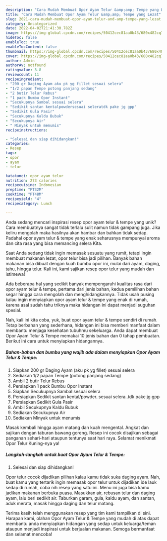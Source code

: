 ```yaml
---
description: "Cara Mudah Membuat Opor Ayam Telur &amp;amp; Tempe yang Lezat"
title: "Cara Mudah Membuat Opor Ayam Telur &amp;amp; Tempe yang Lezat"
slug: 2021-cara-mudah-membuat-opor-ayam-telur-and-amp-tempe-yang-lezat
category: Uncategorized
date: 2022-04-02T21:41:30.782Z
image: https://img-global.cpcdn.com/recipes/50412cec81aa0b43/680x482cq70/opor-ayam-telur-tempe-foto-resep-utama.jpg
hideToc: false
enableToc: true
enableTocContent: false
thumbnail: https://img-global.cpcdn.com/recipes/50412cec81aa0b43/680x482cq70/opor-ayam-telur-tempe-foto-resep-utama.jpg
cover: https://img-global.cpcdn.com/recipes/50412cec81aa0b43/680x482cq70/opor-ayam-telur-tempe-foto-resep-utama.jpg
author: Admin
authorAv: notfound
ratingvalue: 3.8
reviewcount: 11
recipeingredient:
- "200 gr Daging Ayam aku pk yg fillet sesuai selera"
- "1/2 papan Tempe potong panjang sedang"
- "2 butir Telur Rebus"
- "1 pack Bumbu Opor Instant"
- "Secukupnya Sambal sesuai selera"
- "Sedikit santan kentalpowdersesuai seleratdk pake jg gpp"
- "Sedikit Gula Pasir"
- "Secukupnya Kaldu Bubuk"
- "Secukupnya Air"
- " Minyak untuk menumis"
recipeinstructions:

- "Selesai dan siap dihidangkan!"
categories:
- Resep
tags:
- opor
- ayam
- telur

katakunci: opor ayam telur 
nutrition: 273 calories
recipecuisine: Indonesian
preptime: "PT32M"
cooktime: "PT48M"
recipeyield: "4"
recipecategory: Lunch

---
```





Anda sedang mencari inspirasi resep opor ayam telur &amp; tempe yang unik? Cara membuatnya sangat tidak terlalu sulit namun tidak gampang juga. Jika keliru mengolah maka hasilnya akan hambar dan bahkan tidak sedap. Padahal opor ayam telur &amp; tempe yang enak seharusnya mempunyai aroma dan cita rasa yang bisa memancing selera Kita.





Saat Anda sedang tidak ingin memasak sesuatu yang rumit, tetapi ingin membuat makanan lezat, opor telur bisa jadi pilihan. Banyak bahan makanan bisa dibuat dengan kuah bumbu opor ini, mulai dari ayam, daging, tahu, hingga telur. Kali ini, kami sajikan resep opor telur yang mudah dan istimewa!

Ada beberapa hal yang sedikit banyak mempengaruhi kualitas rasa dari opor ayam telur &amp; tempe, pertama dari jenis bahan, kedua pemilihan bahan segar hingga cara mengolah dan menghidangkannya. Tidak usah pusing kalau ingin menyiapkan opor ayam telur &amp; tempe yang enak di rumah, karena asal sudah tahu triknya maka hidangan ini dapat menjadi suguhan spesial.






Nah, kali ini kita coba, yuk, buat opor ayam telur &amp; tempe sendiri di rumah. Tetap berbahan yang sederhana, hidangan ini bisa memberi manfaat dalam membantu menjaga kesehatan tubuhmu sekeluarga. Anda dapat membuat Opor Ayam Telur &amp; Tempe memakai 10 jenis bahan dan 0 tahap pembuatan. Berikut ini cara untuk menyiapkan hidangannya.

<!--inarticleads1-->

##### Bahan-bahan dan bumbu yang wajib ada dalam menyiapkan Opor Ayam Telur &amp; Tempe:

1. Siapkan 200 gr Daging Ayam (aku pk yg fillet) sesuai selera
1. Sediakan 1/2 papan Tempe (potong panjang sedang)
1. Ambil 2 butir Telur Rebus
1. Persiapkan 1 pack Bumbu Opor Instant
1. Siapkan Secukupnya Sambal sesuai selera
1. Persiapkan Sedikit santan kental/powder..sesuai selera..tdk pake jg gpp
1. Persiapkan Sedikit Gula Pasir
1. Ambil Secukupnya Kaldu Bubuk
1. Sediakan Secukupnya Air
1. Sediakan  Minyak untuk menumis


Masak kembali hingga ayam matang dan kuah mengental. Angkat dan sajikan dengan taburan bawang goreng. Resep ini cocok disajikan sebagai panganan sehari-hari ataupun tentunya saat hari raya. Selamat menikmati Opor Telur Kuning-nya ya! 

<!--inarticleads2-->

##### Langkah-langkah untuk buat Opor Ayam Telur &amp; Tempe:


1. Selesai dan siap dihidangkan!

Opor telur cocok dijadikan pilihan kalau kamu tidak suka daging ayam. Nah, buat kamu yang tertarik ingin memasak opor telur untuk dijadikan ide lauk sedap di rumah, coba nih resep yang satu ini. Menu ini juga bisa kamu jadikan makanan berbuka puasa. Masukkan air, rebusan telur dan daging ayam, lalu beri sedikit air. Taburkan garam, gula, kaldu ayam, dan santan, aduk merata, masak hingga daging dan telur matang. 

Terima kasih telah menggunakan resep yang tim kami tampilkan di sini. Harapan kami, olahan Opor Ayam Telur &amp; Tempe yang mudah di atas dapat membantu anda menyiapkan hidangan yang sedap untuk keluarga/teman ataupun menjadi inspirasi untuk berjualan makanan. Semoga bermanfaat dan selamat mencoba!
